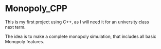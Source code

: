 # Monopoly_CPP


This is my first project using C++, as I will need it for an university class next term.

The idea is to make a complete monopoly simulation, that includes all basic Monopoly features.
